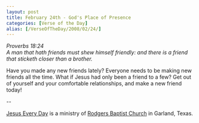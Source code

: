 ```yaml
---
layout: post
title: February 24th - God's Place of Presence
categories: [Verse of the Day]
alias: [/VerseOfTheDay/2008/02/24/]
---
```


_Proverbs 18:24  
A man that hath friends must shew himself friendly: and there is a
friend that sticketh closer than a brother._

Have you made any new friends lately? Everyone needs to be making
new friends all the time. What if Jesus had only been a friend to a
few? Get out of yourself and your comfortable relationships, and make
a new friend today!

 --

<a href=http://jesuseveryday.net>Jesus Every Day</a> is a ministry of <a href=http://rodgersbaptist.net>Rodgers Baptist Church</a> in Garland, Texas.

